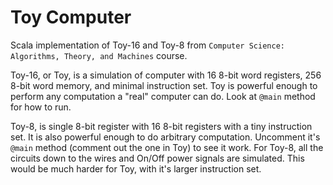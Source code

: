 # Toy Computer
Scala implementation of Toy-16 and Toy-8 from `Computer Science: Algorithms, Theory, and Machines` course.

Toy-16, or Toy, is a simulation of computer with 16 8-bit word registers, 256 8-bit word memory, and minimal
instruction set. Toy is powerful enough to perform any computation a "real" computer can do. Look at `@main`
method for how to run. 

Toy-8, is single 8-bit register with 16 8-bit registers with a tiny instruction set. It is also powerful enough to
do arbitrary computation. Uncomment it's `@main` method (comment out the one in Toy) to see it work. For Toy-8, all
the circuits down to the wires and On/Off power signals are simulated. This would be much harder for Toy, with it's
larger instruction set.